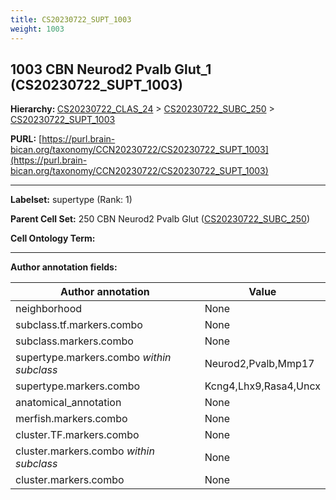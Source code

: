```yaml
---
title: CS20230722_SUPT_1003
weight: 1003
---
```

## 1003 CBN Neurod2 Pvalb Glut_1 (CS20230722_SUPT_1003)
<b>Hierarchy: </b>
[CS20230722_CLAS_24](../CS20230722_CLAS_24) >
[CS20230722_SUBC_250](../CS20230722_SUBC_250) >
[CS20230722_SUPT_1003](../CS20230722_SUPT_1003)

**PURL:** [https://purl.brain-bican.org/taxonomy/CCN20230722/CS20230722_SUPT_1003](https://purl.brain-bican.org/taxonomy/CCN20230722/CS20230722_SUPT_1003)

---


**Labelset:** supertype (Rank: 1)

**Parent Cell Set:** 250 CBN Neurod2 Pvalb Glut ([CS20230722_SUBC_250](../CS20230722_SUBC_250))



**Cell Ontology Term:** 

[MARKER GENES.]: #


---

[TRANSFERRED ANNOTATIONS.]: #


[AUTHOR ANNOTATION FIELDS.]: #


**Author annotation fields:**

| Author annotation | Value |
|-------------------|-------|
|neighborhood|None|
|subclass.tf.markers.combo|None|
|subclass.markers.combo|None|
|supertype.markers.combo _within subclass_|Neurod2,Pvalb,Mmp17|
|supertype.markers.combo|Kcng4,Lhx9,Rasa4,Uncx|
|anatomical_annotation|None|
|merfish.markers.combo|None|
|cluster.TF.markers.combo|None|
|cluster.markers.combo _within subclass_|None|
|cluster.markers.combo|None|
